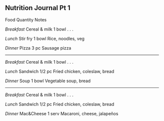 ## Nutrition Journal Pt 1

Food			Quantity	Notes

*Breakfast*
Cereal & milk	1 bowl		. . .

*Lunch*
Stir fry		1 bowl		Rice, noodles, veg

*Dinner*
Pizza			3 pc		Sausage pizza

---

*Breakfast*
Cereal & milk	1 bowl		. . .

*Lunch*
Sandwich		1/2 pc		Fried chicken, coleslaw, bread

*Dinner*
Soup			1 bowl		Vegetable soup, bread

---

*Breakfast*
Cereal & milk	1 bowl		. . .

*Lunch*
Sandwich		1/2 pc		Fried chicken, coleslaw, bread

*Dinner*
Mac&Cheese		1 serv		Macaroni, cheese, jalapeños

